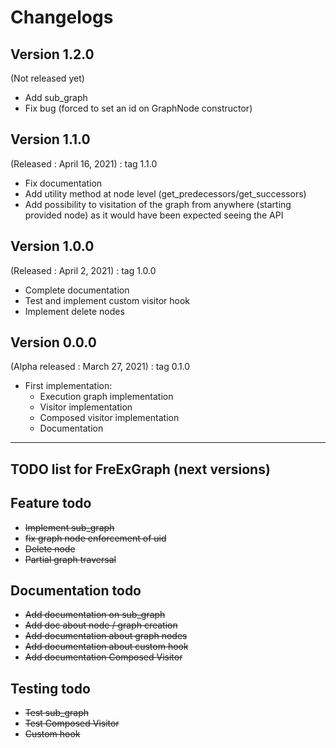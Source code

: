 # Changelogs

## Version 1.2.0
(Not released yet)
* Add sub_graph
* Fix bug (forced to set an id on GraphNode constructor)

## Version 1.1.0
(Released : April 16, 2021) : tag 1.1.0
* Fix documentation
* Add utility method at node level (get_predecessors/get_successors)
* Add possibility to visitation of the graph from anywhere (starting provided node) as it would have been expected seeing the API

## Version 1.0.0 
(Released : April 2, 2021) : tag 1.0.0
* Complete documentation
* Test and implement custom visitor hook
* Implement delete nodes

## Version 0.0.0
(Alpha released : March 27, 2021) : tag 0.1.0
* First implementation: 
    * Execution graph implementation
    * Visitor implementation
    * Composed visitor implementation
    * Documentation
    

---

## TODO list for FreExGraph (next versions)

## Feature todo

* ~~Implement sub_graph~~
* ~~fix graph node enforcement of uid~~
* ~~Delete node~~ 
* ~~Partial graph traversal~~

## Documentation todo

* ~~Add documentation on sub_graph~~
* ~~Add doc about node / graph creation~~
* ~~Add documentation about graph nodes~~
* ~~Add documentation about custom hook~~
* ~~Add documentation Composed Visitor~~

## Testing todo

* ~~Test sub_graph~~
* ~~Test Composed Visitor~~
* ~~Custom hook~~
